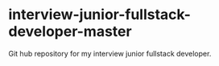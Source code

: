 # interview-junior-fullstack-developer-master
Git hub repository for my interview junior fullstack developer.
